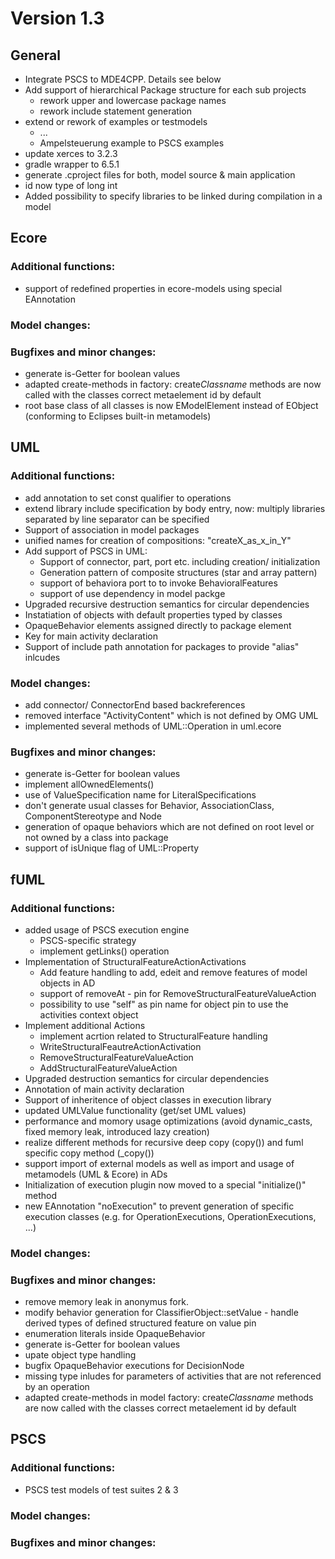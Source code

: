 # Version 1.3

## General
- Integrate PSCS to MDE4CPP. Details see below
- Add support of hierarchical Package structure for each sub projects
	- rework upper and lowercase package names
	- rework include statement generation
- extend or rework of examples or testmodels
	- ...
	- Ampelsteuerung example to PSCS examples
- update xerces to 3.2.3
- gradle wrapper to 6.5.1
- generate .cproject files for both, model source & main application
- id now type of long int
- Added possibility to specify libraries to be linked during compilation in a model


## Ecore
### Additional functions:
- support of redefined properties in ecore-models using special EAnnotation
### Model changes:
### Bugfixes and minor changes:
- generate is-Getter for boolean values
- adapted create-methods in factory: create$Classname$ methods are now called with the classes correct metaelement id by default
- root base class of all classes is now EModelElement instead of EObject (conforming to Eclipses built-in metamodels)

## UML
### Additional functions:
- add annotation to set const qualifier to operations
- extend library include specification by body entry, now: multiply libraries separated by line separator can be specified
- Support of association in model packages
- unified names for creation of compositions: "createX_as_x_in_Y"
- Add support of PSCS in UML: 
	- Support of connector, part, port etc. including creation/ initialization
	- Generation pattern of composite structures (star and array pattern)
	- support of behaviora port to to invoke BehavioralFeatures
	- support of use dependency in model packge
- Upgraded recursive destruction semantics for circular dependencies
- Instatiation of objects with default properties typed by classes
- OpaqueBehavior elements assigned directly to package element
- Key for main activity declaration
- Support of include path annotation for packages to provide "alias" inlcudes

### Model changes:
- add connector/ ConnectorEnd based backreferences
- removed interface "ActivityContent" which is not defined by OMG UML
- implemented several methods of UML::Operation in uml.ecore

### Bugfixes and minor changes:
- generate is-Getter for boolean values
- implement allOwnedElements()
- use of ValueSpecification name for LiteralSpecifications
- don't generate usual classes for Behavior, AssociationClass, ComponentStereotype and Node
- generation of opaque behaviors which are not defined on root level or not owned by a class into package
- support of isUnique flag of UML::Property


## fUML
### Additional functions:
- added usage of PSCS execution engine
	- PSCS-specific strategy
	- implement getLinks() operation
- Implementation of StructuralFeatureActionActivations
	- Add feature handling to add, edeit and remove features of model objects in AD
	- support of removeAt - pin for RemoveStructuralFeatureValueAction	
	- possibility to use "self" as pin name for object pin to use the activities context object
- Implement additional Actions
	- implement acrtion related to StructuralFeature handling
	- WriteStructuralFeautreActionActivation
	- RemoveStructuralFeatureValueAction
	- AddStructuralFeatureValueAction
- Upgraded destruction semantics for circular dependencies
- Annotation of main activity declaration
- Support of inheritence of object classes in execution library
- updated UMLValue functionality (get/set UML values)
- performance and momory usage optimizations (avoid dynamic_casts, fixed memory leak, introduced lazy creation)
- realize different methods for  recursive deep copy (copy()) and fuml specific copy method (_copy())
- support import of external models as well as import and usage of metamodels (UML & Ecore) in ADs
- Initialization of execution plugin now moved to a special "initialize()" method
- new EAnnotation "noExecution" to prevent generation of specific execution classes (e.g. for OperationExecutions, OperationExecutions, ...)

### Model changes:

### Bugfixes and minor changes:
- remove memory leak in anonymus fork.
- modify behavior generation for ClassifierObject::setValue - handle derived types of defined structured feature on value pin
- enumeration literals inside OpaqueBehavior
- generate is-Getter for boolean values
- upate object type handling
- bugfix OpaqueBehavior executions for DecisionNode
- missing type inludes for parameters of activities that are not referenced by an operation
- adapted create-methods in model factory: create$Classname$ methods are now called with the classes correct metaelement id by default

## PSCS
### Additional functions:
- PSCS test models of test suites 2 & 3

### Model changes:
### Bugfixes and minor changes:
